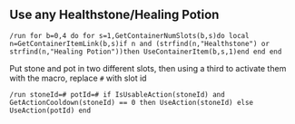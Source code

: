 ## Use any Healthstone/Healing Potion
```
/run for b=0,4 do for s=1,GetContainerNumSlots(b,s)do local n=GetContainerItemLink(b,s)if n and (strfind(n,"Healthstone") or strfind(n,"Healing Potion"))then UseContainerItem(b,s,1)end end end
```
 

Put stone and pot in two different slots, then using a third to activate them with the macro, replace `#` with slot id
```
/run stoneId=# potId=# if IsUsableAction(stoneId) and GetActionCooldown(stoneId) == 0 then UseAction(stoneId) else UseAction(potId) end
```